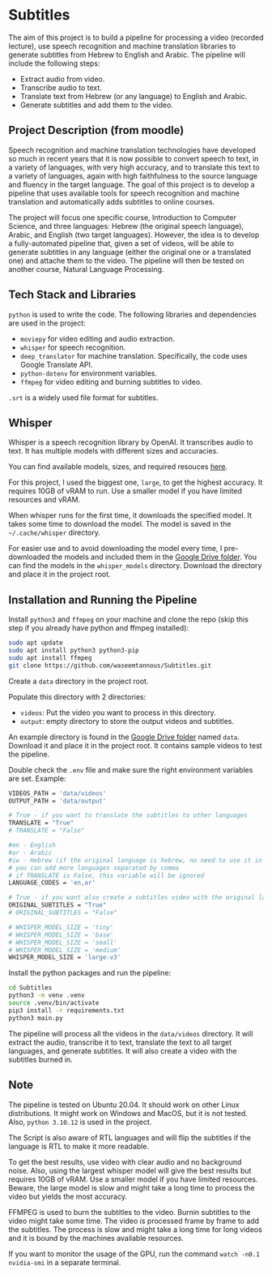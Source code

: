 # Subtitles

The aim of this project is to build a pipeline for processing a video (recorded lecture), use speech recognition and machine translation libraries to generate subtitles from Hebrew to English and Arabic. The pipeline will include the following steps:

- Extract audio from video.
- Transcribe audio to text.
- Translate text from Hebrew (or any language) to English and Arabic.
- Generate subtitles and add them to the video.

## Project Description (from moodle)

Speech recognition and machine translation technologies have developed so much in recent years that it is now possible to convert speech to text, in a variety of languages, with very high accuracy, and to translate this text to a variety of languages, again with high faithfulness to the source language and fluency in the target language. The goal of this project is to develop a pipeline that uses available tools for speech recognition and machine translation and automatically adds subtitles to online courses.

The project will focus one specific course, Introduction to Computer Science, and three languages: Hebrew (the original speech language), Arabic, and English (two target languages). However, the idea is to develop a fully-automated pipeline that, given a set of videos, will be able to generate subtitles in any language (either the original one or a translated one) and attache them to the video. The pipeline will then be tested on another course, Natural Language Processing.

## Tech Stack and Libraries

`python` is used to write the code. The following libraries and dependencies are used in the project:

- `moviepy` for video editing and audio extraction.
- `whisper` for speech recognition.
- `deep_translator` for machine translation. Specifically, the code uses Google Translate API.
- `python-dotenv` for environment variables.
- `ffmpeg` for video editing and burning subtitles to video.

`.srt` is a widely used file format for subtitles.

## Whisper

Whisper is a speech recognition library by OpenAI. It transcribes audio to text. It has multiple models with different sizes and accuracies.

You can find available models, sizes, and required resouces [here](https://github.com/openai/whisper?tab=readme-ov-file#available-models-and-languages).

For this project, I used the biggest one, `large`, to get the highest accuracy. It requires 10GB of vRAM to run. Use a smaller model if you have limited resources and vRAM.

When whisper runs for the first time, it downloads the specified model. It takes some time to download the model. The model is saved in the `~/.cache/whisper` directory.

For easier use and to avoid downloading the model every time, I pre-downloaded the models and included them in the [Google Drive folder](https://drive.google.com/drive/folders/1lD2icryVlPvtFsM-mRilJysx7qpLR-HH). You can find the models in the `whisper_models` directory. Download the directory and place it in the project root.

## Installation and Running the Pipeline

Install `python3` and `ffmpeg` on your machine and clone the repo (skip this step if you already have python and ffmpeg installed):

```bash
sudo apt update
sudo apt install python3 python3-pip
sudo apt install ffmpeg
git clone https://github.com/waseemtannous/Subtitles.git
```

Create a `data` directory in the project root.

Populate this directory with 2 directories:

- `videos`: Put the video you want to process in this directory.
- `output`: empty directory to store the output videos and subtitles.

An example directory is found in the [Google Drive folder](https://drive.google.com/drive/folders/1lD2icryVlPvtFsM-mRilJysx7qpLR-HH) named `data`. Download it and place it in the project root. It contains sample videos to test the pipeline.

Double check the `.env` file and make sure the right environment variables are set. Example:

```bash
VIDEOS_PATH = 'data/videos'
OUTPUT_PATH = 'data/output'

# True - if you want to translate the subtitles to other languages
TRANSLATE = "True"
# TRANSLATE = "False"

#en - English
#ar - Arabic
#iw - Hebrew (if the original language is hebrew, no need to use it in the target languages)
# you can add more languages separated by comma
# if TRANSLATE is False, this variable will be ignored
LANGUAGE_CODES = 'en,ar'

# True - if you want also create a subtitles video with the original language
ORIGINAL_SUBTITLES = "True"
# ORIGINAL_SUBTITLES = "False"

# WHISPER_MODEL_SIZE = 'tiny'
# WHISPER_MODEL_SIZE = 'base'
# WHISPER_MODEL_SIZE = 'small'
# WHISPER_MODEL_SIZE = 'medium'
WHISPER_MODEL_SIZE = 'large-v3'
```

Install the python packages and run the pipeline:

```bash
cd Subtitles
python3 -m venv .venv
source .venv/bin/activate
pip3 install -r requirements.txt
python3 main.py
```

The pipeline will process all the videos in the `data/videos` directory. It will extract the audio, transcribe it to text, translate the text to all target languages, and generate subtitles. It will also create a video with the subtitles burned in.

## Note

The pipeline is tested on Ubuntu 20.04. It should work on other Linux distributions. It might work on Windows and MacOS, but it is not tested. Also, `python 3.10.12` is used in the project.

The Script is also aware of RTL languages and will flip the subtitles if the language is RTL to make it more readable.

To get the best results, use video with clear audio and no background noise. Also, using the largest whisper model will give the best results but requires 10GB of vRAM. Use a smaller model if you have limited resources. Beware, the large model is slow and might take a long time to process the video but yields the most accuracy.

FFMPEG is used to burn the subtitles to the video. Burnin subtitles to the video might take some time. The video is processed frame by frame to add the subtitles. The process is slow and might take a long time for long videos and it is bound by the machines available resources.

If you want to monitor the usage of the GPU, run the command `watch -n0.1 nvidia-smi` in a separate terminal.
